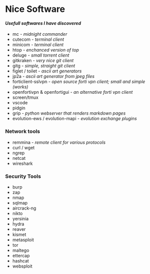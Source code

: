 # Nice Software

#### *Usefull softwares I have discovered*


* mc - *midnight commander*
* cutecom - *terminal client*
* minicom - *terminal client*
* htop - *enchanced version of top*
* deluge - *small torrent client*
* gitkraken - *very nice git client*
* gitg	- *simple, straight git client*
* figlet / toilet - *ascii art generators*
* jp2a - *ascii art generator from jpeg files*
* forticlient-sslvpn - *open source forti vpn client; small and simple (works)*
* openfortivpn & openfortigui - *an alternative forti vpn client*
* screen/tmux
* vscode
* pidgin
* grip - *python webserver that renders markdown pages*
* evolution-ews / evolution-mapi - *evolution exchange plugins*



### Network tools

* remmina - *remote client for various protocols*
* curl / wget
* ngrep
* netcat
* wireshark


### Security Tools

* burp
* zap
* nmap
* sqlmap
* aircrack-ng
* nikto
* yersinia
* hydra
* reaver
* kismet
* metasploit
* tor
* maltego
* ettercap
* hashcat
* websploit

